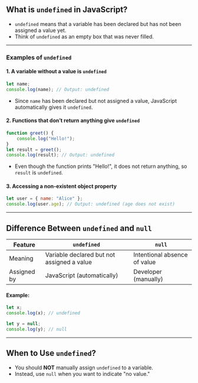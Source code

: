 ## What is `undefined` in JavaScript?

- `undefined` means that a variable has been declared but has not been assigned a value yet.
- Think of `undefined` as an empty box that was never filled.

---

### Examples of `undefined`

#### 1. A variable without a value is `undefined`

```js
let name;
console.log(name); // Output: undefined
```

- Since `name` has been declared but not assigned a value, JavaScript automatically gives it `undefined`.

#### 2. Functions that don’t return anything give `undefined`

```js
function greet() {
    console.log("Hello!");
}
let result = greet();
console.log(result); // Output: undefined
```

- Even though the function prints "Hello!", it does not return anything, so `result` is `undefined`.

#### 3. Accessing a non-existent object property

```js
let user = { name: "Alice" };
console.log(user.age); // Output: undefined (age does not exist)
```

---

## Difference Between `undefined` and `null`

| Feature            | `undefined`                                  | `null`                                  |
|--------------------|--------------------------------------------|-----------------------------------------|
| Meaning           | Variable declared but not assigned a value | Intentional absence of value           |
| Assigned by       | JavaScript (automatically)                 | Developer (manually)                   |

#### Example:

```js
let x;
console.log(x); // undefined

let y = null;
console.log(y); // null
```

---

## When to Use `undefined`?

- You should **NOT** manually assign `undefined` to a variable.
- Instead, use `null` when you want to indicate "no value."